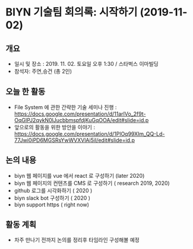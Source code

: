 # BIYN 기술팀 회의록: 시작하기 (2019-11-02)

## 개요
- 일시 및 장소 : 2019. 11. 02. 토요일 오후 1:30 / 스타벅스 이마빌딩 
- 참석자: 주연,승건 (총 2인)

## 오늘 한 활동

- File System 에 관한 간략한 기술 세미나 진행 : https://docs.google.com/presentation/d/11arlVo_2f9t-OqGIPJ2qykN0lJucbbmspfdjKuGqOOA/edit#slide=id.p
- 앞으로의 활동을 위한 방안을 이야기 : https://docs.google.com/presentation/d/1PlOq99XIm_QQ-Ld-77Jwi0iPD6MGSRsYwWVXVlAi5iI/edit#slide=id.p 

## 논의 내용
- biyn 웹 페이지를 vue 에서 react 로 구성하기 (later 2020)
- biyn 웹 페이지의 컨텐츠를 CMS 로 구성하기 ( research  2019, 2020)
- github 로그를 시각화하기 ( 2020 )
- biyn slack bot 구성하기 ( 2020 )
- biyn support https ( right now)

## 활동 계획
- 차주 만나기 전까지 논의를 정리후 타임라인 구성해볼 예정 

